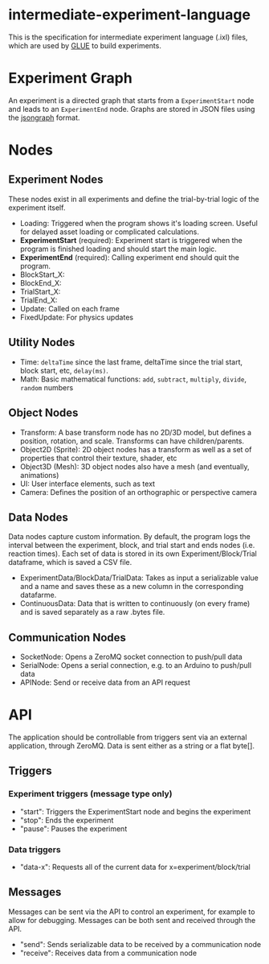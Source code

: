 # intermediate-experiment-language

This is the specification for intermediate experiment language (.ixl) files, which are used by [GLUE](https://github.com/VirtualBrainLab/Glue) to build experiments.

# Experiment Graph

An experiment is a directed graph that starts from a `ExperimentStart` node and leads to an `ExperimentEnd` node. Graphs are stored in JSON files using the [jsongraph](https://github.com/jsongraph/json-graph-specification) format. 

# Nodes

## Experiment Nodes

These nodes exist in all experiments and define the trial-by-trial logic of the experiment itself.

- Loading: Triggered when the program shows it's loading screen. Useful for delayed asset loading or complicated calculations.
- **ExperimentStart** (required): Experiment start is triggered when the program is finished loading and should start the main logic.
- **ExperimentEnd** (required): Calling experiment end should quit the program.
- BlockStart_X:
- BlockEnd_X:
- TrialStart_X:
- TrialEnd_X:
- Update: Called on each frame
- FixedUpdate: For physics updates

## Utility Nodes

- Time: `deltaTime` since the last frame, deltaTime since the trial start, block start, etc, `delay(ms)`.
- Math: Basic mathematical functions: `add`, `subtract`, `multiply`, `divide`, `random` numbers

## Object Nodes

- Transform: A base transform node has no 2D/3D model, but defines a position, rotation, and scale. Transforms can have children/parents.
- Object2D (Sprite): 2D object nodes has a transform as well as a set of properties that control their texture, shader, etc
- Object3D (Mesh): 3D object nodes also have a mesh (and eventually, animations)
- UI: User interface elements, such as text
- Camera: Defines the position of an orthographic or perspective camera

## Data Nodes

Data nodes capture custom information. By default, the program logs the interval between the experiment, block, and trial start and ends nodes (i.e. reaction times). Each set of data is stored in its own Experiment/Block/Trial dataframe, which is saved a CSV file. 

- ExperimentData/BlockData/TrialData: Takes as input a serializable value and a name and saves these as a new column in the corresponding datafarme.
- ContinuousData: Data that is written to continuously (on every frame) and is saved separately as a raw .bytes file. 

## Communication Nodes

- SocketNode: Opens a ZeroMQ socket connection to push/pull data
- SerialNode: Opens a serial connection, e.g. to an Arduino to push/pull data
- APINode: Send or receive data from an API request

# API

The application should be controllable from triggers sent via an external application, through ZeroMQ. Data is sent either as a string or a flat byte[].

## Triggers

### Experiment triggers (message type only)
- "start": Triggers the ExperimentStart node and begins the experiment
- "stop": Ends the experiment
- "pause": Pauses the experiment

### Data triggers

- "data-x": Requests all of the current data for x=experiment/block/trial

## Messages

Messages can be sent via the API to control an experiment, for example to allow for debugging. Messages can be both sent and received through the API.

- "send": Sends serializable data to be received by a communication node
- "receive": Receives data from a communication node
